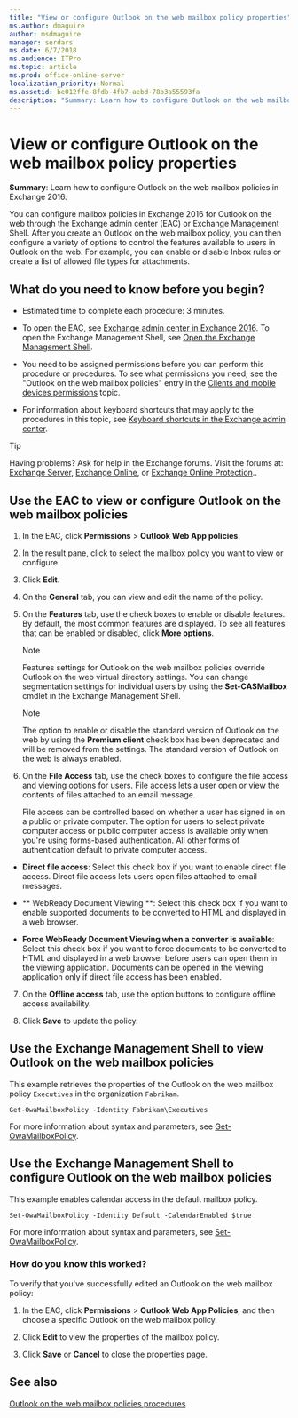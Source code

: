 ```yaml
---
title: "View or configure Outlook on the web mailbox policy properties"
ms.author: dmaguire
author: msdmaguire
manager: serdars
ms.date: 6/7/2018
ms.audience: ITPro
ms.topic: article
ms.prod: office-online-server
localization_priority: Normal
ms.assetid: be012ffe-8fdb-4fb7-aebd-78b3a55593fa
description: "Summary: Learn how to configure Outlook on the web mailbox policies in Exchange 2016."
---
```


# View or configure Outlook on the web mailbox policy properties

 **Summary**: Learn how to configure Outlook on the web mailbox policies in Exchange 2016.
  
You can configure mailbox policies in Exchange 2016 for Outlook on the web through the Exchange admin center (EAC) or Exchange Management Shell. After you create an Outlook on the web mailbox policy, you can then configure a variety of options to control the features available to users in Outlook on the web. For example, you can enable or disable Inbox rules or create a list of allowed file types for attachments.
  
## What do you need to know before you begin?

- Estimated time to complete each procedure: 3 minutes.
    
- To open the EAC, see [Exchange admin center in Exchange 2016](../../architecture/client-access/exchange-admin-center.md). To open the Exchange Management Shell, see [Open the Exchange Management Shell](http://technet.microsoft.com/library/63976059-25f8-4b4f-b597-633e78b803c0.aspx).
    
- You need to be assigned permissions before you can perform this procedure or procedures. To see what permissions you need, see the "Outlook on the web mailbox policies" entry in the [Clients and mobile devices permissions](../../permissions/feature-permissions/client-and-mobile-device-permissions.md) topic. 
    
- For information about keyboard shortcuts that may apply to the procedures in this topic, see [Keyboard shortcuts in the Exchange admin center](../../about-documentation/exchange-admin-center-keyboard-shortcuts.md).
    
> [!TIP]
> Having problems? Ask for help in the Exchange forums. Visit the forums at: [Exchange Server](https://go.microsoft.com/fwlink/p/?linkId=60612), [Exchange Online](https://go.microsoft.com/fwlink/p/?linkId=267542), or [Exchange Online Protection](https://go.microsoft.com/fwlink/p/?linkId=285351).. 
  
## Use the EAC to view or configure Outlook on the web mailbox policies

1. In the EAC, click **Permissions** \> **Outlook Web App policies**.
    
2. In the result pane, click to select the mailbox policy you want to view or configure.
    
3. Click **Edit**.
    
4. On the **General** tab, you can view and edit the name of the policy. 
    
5. On the **Features** tab, use the check boxes to enable or disable features. By default, the most common features are displayed. To see all features that can be enabled or disabled, click **More options**.
    
    > [!NOTE]
    > Features settings for Outlook on the web mailbox policies override Outlook on the web virtual directory settings. You can change segmentation settings for individual users by using the **Set-CASMailbox** cmdlet in the Exchange Management Shell. 
  
    > [!NOTE]
    > The option to enable or disable the standard version of Outlook on the web by using the **Premium client** check box has been deprecated and will be removed from the settings. The standard version of Outlook on the web is always enabled. 
  
6. On the **File Access** tab, use the check boxes to configure the file access and viewing options for users. File access lets a user open or view the contents of files attached to an email message. 
    
    File access can be controlled based on whether a user has signed in on a public or private computer. The option for users to select private computer access or public computer access is available only when you're using forms-based authentication. All other forms of authentication default to private computer access.
    
  - **Direct file access**: Select this check box if you want to enable direct file access. Direct file access lets users open files attached to email messages.
    
  - ** WebReady Document Viewing **: Select this check box if you want to enable supported documents to be converted to HTML and displayed in a web browser.
    
  - **Force WebReady Document Viewing when a converter is available**: Select this check box if you want to force documents to be converted to HTML and displayed in a web browser before users can open them in the viewing application. Documents can be opened in the viewing application only if direct file access has been enabled.
    
7. On the **Offline access** tab, use the option buttons to configure offline access availability. 
    
8. Click **Save** to update the policy. 
    
## Use the Exchange Management Shell to view Outlook on the web mailbox policies

This example retrieves the properties of the Outlook on the web mailbox policy  `Executives` in the organization  `Fabrikam`.
  
```
Get-OwaMailboxPolicy -Identity Fabrikam\Executives
```

For more information about syntax and parameters, see [Get-OwaMailboxPolicy](http://technet.microsoft.com/library/bdd580d3-8812-4b4a-93e8-c6401b0d2f0f.aspx).
  
## Use the Exchange Management Shell to configure Outlook on the web mailbox policies

This example enables calendar access in the default mailbox policy.
  
```
Set-OwaMailboxPolicy -Identity Default -CalendarEnabled $true
```

For more information about syntax and parameters, see [Set-OwaMailboxPolicy](http://technet.microsoft.com/library/530166f7-ab42-4609-ba73-9b5a39b567be.aspx).
  
### How do you know this worked?

To verify that you've successfully edited an Outlook on the web mailbox policy:
  
1. In the EAC, click **Permissions** \> **Outlook Web App Policies**, and then choose a specific Outlook on the web mailbox policy.
    
2. Click **Edit** to view the properties of the mailbox policy. 
    
3. Click **Save** or **Cancel** to close the properties page. 
    
## See also

[Outlook on the web mailbox policies procedures](http://technet.microsoft.com/library/2f9fc960-6d0b-472a-a81a-6d8b629b4d5d.aspx)

